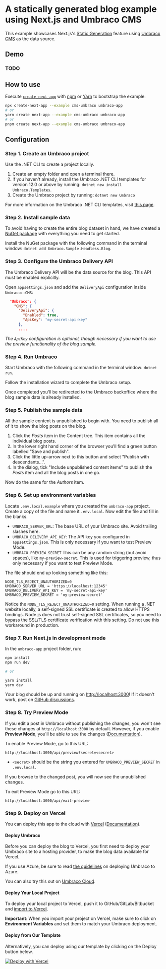 # A statically generated blog example using Next.js and Umbraco CMS

This example showcases Next.js's [Static Generation](https://nextjs.org/docs/basic-features/pages) feature using [Umbraco CMS](https://www.umbraco.com/) as the data source.

## Demo

### TODO

## How to use

Execute [`create-next-app`](https://github.com/vercel/next.js/tree/canary/packages/create-next-app) with [npm](https://docs.npmjs.com/cli/init) or [Yarn](https://yarnpkg.com/lang/en/docs/cli/create/) to bootstrap the example:

```bash
npx create-next-app --example cms-umbraco umbraco-app
# or
yarn create next-app --example cms-umbraco umbraco-app
# or
pnpm create next-app --example cms-umbraco umbraco-app
```

## Configuration

### Step 1. Create an Umbraco project

Use the .NET CLI to create a project locally.

1. Create an empty folder and open a terminal there.
2. If you haven't already, install the Umbraco .NET CLI templates for version 12.0 or above by running: `dotnet new install Umbraco.Templates`.
3. Create the Umbraco project by running: `dotnet new Umbraco`

For more information on the Umbraco .NET CLI templates, visit [this page](https://docs.umbraco.com/umbraco-cms/fundamentals/setup/install/install-umbraco-with-templates).

### Step 2. Install sample data

To avoid having to create the entire blog dataset in hand, we have created a [NuGet package](https://www.nuget.org/packages/Umbraco.Sample.Headless.Blog) with everything you need to get started.

Install the NuGet package with the following command in the terminal window: `dotnet add Umbraco.Sample.Headless.Blog`.

### Step 3. Configure the Umbraco Delivery API

The Umbraco Delivery API will be the data source for the blog. This API must be enabled explicitly.

Open `appsettings.json` and add the `DeliveryApi` configuration inside `Umbraco::CMS`:

```json
  "Umbraco": {
    "CMS": {
      "DeliveryApi": {
        "Enabled": true,
        "ApiKey": "my-secret-api-key"
      },
      ....
```

_The `ApiKey` configuration is optional, though necessary if you want to use the preview functionality of the blog sample._

### Step 4. Run Umbraco

Start Umbraco with the following command in the terminal window: `dotnet run`.

Follow the installation wizard to complete the Umbraco setup.

Once completed you'll be redirected to the Umbraco backoffice where the blog sample data is already installed.

### Step 5. Publish the sample data

All the sample content is unpublished to begin with. You need to publish all of it to show the blog posts on the blog.

1. Click the _Posts_ item in the Content tree. This item contains all the individual blog posts.
2. In the lower right hand corner of the browser you'll find a green button labelled "Save and publish".
3. Click the little up-arrow next to this button and select "Publish with descendants...".
4. In the dialog, tick "Include unpublished content items" to publish the _Posts_ item and all the blog posts in one go.

Now do the same for the _Authors_ item.

### Step 6. Set up environment variables

Locate `.env.local.example` where you created the `umbraco-app` project. Create a copy of the file and name it `.env.local`. Now edit the file and fill in the blanks.

- `UMBRACO_SERVER_URL`: The base URL of your Umbraco site. Avoid trailing slashes here.
- `UMBRACO_DELIVERY_API_KEY`: The API key you configured in `appsettings.json`. This is only necessary if you want to test Preview Mode.
- `UMBRACO_PREVIEW_SECRET` This can be any random string (but avoid spaces), like `my-preview-secret`. This is used for triggering preview, thus only necessary if you want to test Preview Mode.

The file should end up looking something like this:

```
NODE_TLS_REJECT_UNAUTHORIZED=0
UMBRACO_SERVER_URL = 'https://localhost:12345'
UMBRACO_DELIVERY_API_KEY = 'my-secret-api-key'
UMBRACO_PREVIEW_SECRET = 'my-preview-secret'
```

Notice the `NODE_TLS_REJECT_UNAUTHORIZED=0` setting. When running a .NET website locally, a self-signed SSL certificate is created to allow HTTPS bindings. Node.js does not trust self-signed SSL certificates, so you need to bypass the SSL/TLS certificate verification with this setting. Do not use this workaround in production.

### Step 7. Run Next.js in development mode

In the `umbraco-app` project folder, run:

```bash
npm install
npm run dev

# or

yarn install
yarn dev
```

Your blog should be up and running on [http://localhost:3000](http://localhost:3000)! If it doesn't work, post on [GitHub discussions](https://github.com/vercel/next.js/discussions).

### Step 8. Try Preview Mode

If you edit a post in Umbraco without publishing the changes, you won't see these changes at `http://localhost:3000` by default. However, if you enable **Preview Mode**, you'll be able to see the changes ([Documentation](https://nextjs.org/docs/advanced-features/preview-mode)).

To enable Preview Mode, go to this URL:

```
http://localhost:3000/api/preview?secret=<secret>
```

- `<secret>` should be the string you entered for `UMBRACO_PREVIEW_SECRET` in `.env.local`.

If you browse to the changed post, you will now see the unpublished changes.

To exit Preview Mode go to this URL:

```
http://localhost:3000/api/exit-preview
```

### Step 9. Deploy on Vercel

You can deploy this app to the cloud with [Vercel](https://vercel.com?utm_source=github&utm_medium=readme&utm_campaign=next-example) ([Documentation](https://nextjs.org/docs/deployment)).

#### Deploy Umbraco

Before you can deploy the blog to Vercel, you first need to deploy your Umbraco site to a hosting provider, to make the blog data available for Vercel.

If you use Azure, be sure to read [the guidelines](https://docs.umbraco.com/umbraco-cms/fundamentals/setup/server-setup/azure-web-apps) on deploying Umbraco to Azure.

You can also try this out on [Umbraco Cloud](https://umbraco.com/try-umbraco-cms/).

#### Deploy Your Local Project

To deploy your local project to Vercel, push it to GitHub/GitLab/Bitbucket and [import to Vercel](https://vercel.com/new?utm_source=github&utm_medium=readme&utm_campaign=next-example).

**Important**: When you import your project on Vercel, make sure to click on **Environment Variables** and set them to match your Umbraco deployment.

#### Deploy from Our Template

Alternatively, you can deploy using our template by clicking on the Deploy button below.

[![Deploy with Vercel](https://vercel.com/button)](https://vercel.com/new/clone?repository-url=https://github.com/vercel/next.js/tree/canary/examples/cms-umbraco&project-name=nextjs-umbraco-blog&repository-name=nextjs-umbraco-blog&env=UMBRACO_SERVER_URL,UMBRACO_DELIVERY_API_KEY,UMBRACO_PREVIEW_SECRET&envDescription=Required%20to%20connect%20the%20app%20with%20Umbraco%20CMS&envLink=https://github.com/vercel/next.js/tree/canary/examples/cms-umbraco%23step-6-set-up-environment-variables)
